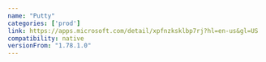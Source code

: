 ```yaml
---
name: "Putty"
categories: ['prod']
link: https://apps.microsoft.com/detail/xpfnzksklbp7rj?hl=en-us&gl=US
compatibility: native
versionFrom: "1.78.1.0"
---
```


